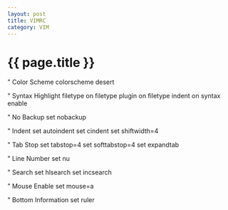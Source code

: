 ```yaml
---
layout: post
title: VIMRC
category: VIM
---
```


# {{ page.title }}
" Color Scheme
colorscheme desert

" Syntax Highlight
filetype on
filetype plugin on
filetype indent on
syntax enable

" No Backup
set nobackup

" Indent
set autoindent
set cindent
set shiftwidth=4

" Tab Stop
set tabstop=4
set softtabstop=4
set expandtab

" Line Number
set nu

" Search
set hlsearch
set incsearch

" Mouse Enable
set mouse=a

" Bottom Information
set ruler
